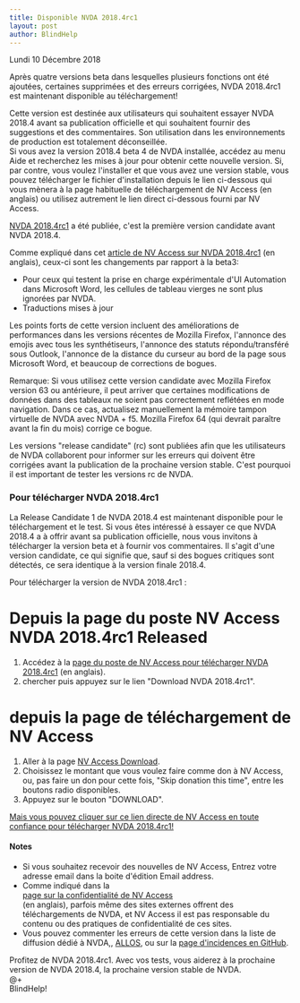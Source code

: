 ```yaml
---
title: Disponible NVDA 2018.4rc1
layout: post
author: BlindHelp
---
```


<footer>Lundi 10 Décembre 2018</footer>

Après quatre versions beta dans lesquelles plusieurs fonctions ont été ajoutées, certaines supprimées et des erreurs corrigées, NVDA 2018.4rc1 est maintenant disponible au téléchargement!                  

Cette version est destinée aux utilisateurs qui souhaitent essayer NVDA 2018.4 avant sa publication officielle et qui souhaitent fournir des suggestions et des commentaires. Son utilisation dans les environnements de production est totalement déconseillée.         
Si vous avez la version 2018.4 beta 4 de NVDA installée, accédez au menu Aide et recherchez les mises à jour pour obtenir cette nouvelle version. Si, par contre, vous voulez l'installer et que vous avez une version stable, vous pouvez télécharger le fichier d'installation depuis le lien ci-dessous qui vous mènera à la page habituelle de téléchargement  de NV Access (en anglais) ou utilisez autrement le lien direct ci-dessous fourni par NV Access.             

[NVDA 2018.4rc1](https://www.nvaccess.org/download?nvdaVersion=2018.4rc1) a été publiée, c'est la première version candidate avant NVDA 2018.4.             

Comme expliqué dans cet  [article de NV Access sur NVDA 2018.4rc1](https://www.nvaccess.org/post/nvda-2018-4rc1-released/) (en anglais), ceux-ci sont les changements par rapport à la beta3:

- Pour ceux qui testent la prise en charge expérimentale d'UI Automation dans Microsoft Word, les cellules de tableau vierges ne sont plus ignorées par NVDA.                 
- Traductions mises à jour

Les points forts de cette version incluent des améliorations de performances dans les versions récentes de Mozilla Firefox, l'annonce des emojis avec tous les synthétiseurs, l'annonce des statuts répondu/transféré sous Outlook, l'annonce de la distance du curseur au bord de la page sous Microsoft Word, et beaucoup de corrections de bogues.           

Remarque: Si vous utilisez cette version candidate avec Mozilla Firefox version 63 ou antérieure, il peut arriver que certaines modifications de données dans des tableaux ne soient pas correctement reflétées en mode navigation. Dans ce cas, actualisez manuellement la mémoire tampon virtuelle de NVDA avec NVDA + f5. Mozilla Firefox 64 (qui devrait paraître avant la fin du mois) corrige ce bogue.            

Les versions "release candidate" (rc) sont publiées afin que les utilisateurs de NVDA collaborent pour informer sur les erreurs qui doivent être corrigées avant la publication de la prochaine version stable. C'est pourquoi il est important de tester les versions rc de NVDA.    

###  Pour télécharger NVDA 2018.4rc1 ###

La Release Candidate 1 de NVDA 2018.4 est maintenant disponible pour le téléchargement et le test. Si vous êtes intéressé à essayer ce que NVDA 2018.4 a à offrir avant sa publication officielle, nous vous invitons à télécharger la version beta et à fournir vos commentaires. Il s'agit d'une version candidate, ce qui signifie que, sauf si des bogues critiques sont détectés, ce sera identique à la version finale 2018.4.            

Pour télécharger la version de NVDA 2018.4rc1 :    

# Depuis la page du poste NV Access NVDA 2018.4rc1 Released #

1. Accédez à la [page du poste de NV Access pour télécharger NVDA 2018.4rc1](https://www.nvaccess.org/post/nvda-2018-4rc1-released/) (en anglais).                        
  2. chercher puis appuyez sur le lien "Download NVDA 2018.4rc1".               

  # depuis la page  de téléchargement de NV Access #
  
  1. Aller à la         page [NV Access Download](http://www.nvaccess.org/download/).         
2. Choisissez le montant que vous voulez faire comme don à NV Access, ou, pas faire un don pour cette fois, "Skip donation this time", entre les boutons radio disponibles.        
3. Appuyez sur le bouton "DOWNLOAD".        

[Mais vous pouvez cliquer   sur ce lien directe de NV Access en toute confiance pour télécharger NVDA 2018.4rc1!](https://www.nvaccess.org/files/nvda/releases/2018.4rc1/nvda_2018.4rc1.exe)                     

#### Notes ####

* Si vous souhaitez recevoir des nouvelles de NV Access, Entrez votre adresse email dans la boite d'édition Email address.                
* Comme indiqué dans la            
[page sur la confidentialité de NV Access](http://www.nvaccess.org/privacy/)           
(en anglais), parfois même des sites externes offrent des téléchargements de NVDA, et NV Access il est pas responsable du contenu ou des pratiques de confidentialité de ces sites.         
* Vous pouvez commenter les erreurs de cette version dans la liste de diffusion dédié à NVDA,, [ALLOS](mailto:ALLOS@yahoogroupes.fr), ou sur la [page d'incidences en GitHub](https://github.com/nvaccess/nvda/issues).              

Profitez de NVDA 2018.4rc1. Avec vos tests, vous aiderez à la prochaine version de NVDA 2018.4, la prochaine version stable de NVDA.        
@+                     
BlindHelp!                           